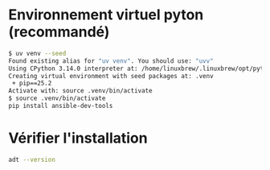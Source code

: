 # Environnement virtuel pyton (recommandé)
```sh
$ uv venv --seed
Found existing alias for "uv venv". You should use: "uvv"
Using CPython 3.14.0 interpreter at: /home/linuxbrew/.linuxbrew/opt/python@3.14/bin/python3.14
Creating virtual environment with seed packages at: .venv
 + pip==25.2
Activate with: source .venv/bin/activate
$ source .venv/bin/activate
pip install ansible-dev-tools
```

# Vérifier l'installation
```sh
adt --version
```
